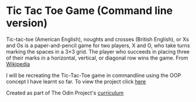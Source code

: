 # Tic Tac Toe Game (Command line version)

Tic-tac-toe (American English), noughts and crosses (British English), or Xs and Os is a paper-and-pencil game for two players, X and O, who take turns marking the spaces in a 3×3 grid. The player who succeeds in placing three of their marks in a horizontal, vertical, or diagonal row wins the game. From [Wikipedia](https://en.wikipedia.org/wiki/Tic-tac-toe)

I will be recreating the Tic-Tac-Toe game in commandline using the OOP concept I have learnt so far.
To view the project click [here](https://repl.it/repls/UnnaturalThirdSection)

Created as part of The Odin Project's [curriculum](https://www.theodinproject.com/courses/ruby-programming/lessons/oop)